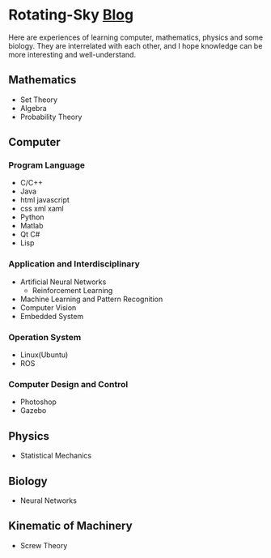# Rotating-Sky [Blog](https://rotatingsky.github.io/Rotating-Sky/)

Here are experiences of learning computer, mathematics, physics and some biology.
They are interrelated with each other, and I hope knowledge can be more interesting and well-understand.


## Mathematics
* Set Theory
* Algebra
* Probability Theory

## Computer
### Program Language
* C/C++
* Java
* html  javascript
* css xml xaml
* Python
* Matlab
* Qt  C#
* Lisp

### Application and Interdisciplinary
* Artificial Neural Networks
  * Reinforcement Learning
* Machine Learning and Pattern Recognition
* Computer Vision
* Embedded System

### Operation System
* Linux(Ubuntu)
* ROS

### Computer Design and Control
* Photoshop
* Gazebo

## Physics
* Statistical Mechanics

## Biology
* Neural Networks

## Kinematic of Machinery
* Screw Theory
